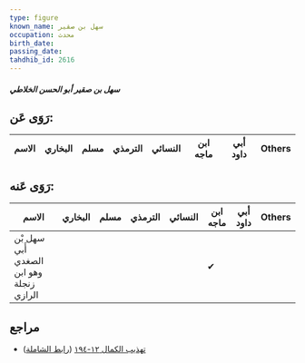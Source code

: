 ```yaml
---
type: figure
known_name: سهل بن صقير
occupation: محدث
birth_date:
passing_date:
tahdhib_id: 2616
---
```

##### سهل بن صقير أبو الحسن الخلاطي

## رَوَى عَن:
| الاسم | البخاري | مسلم | الترمذي | النسائي | ابن ماجه | أبي داود | Others |
| ----- | ------- | ---- | ------- | ------- | -------- | -------- | ------ |
## رَوَى عَنه:
| الاسم                                    | البخاري | مسلم | الترمذي | النسائي | ابن ماجه | أبي داود | Others |
| ---------------------------------------- | ------- | ---- | ------- | ------- | -------- | -------- | ------ |
| سهل بْن أَبي الصغدي وهو ابن زنجلة الرازي |         |      |         |         | ✔        |          |        |
## مراجع
- [تهذيب الكمال ١٢-١٩٤](obsidian://open?vault=Tahdhib-al-Kamal&file=Figures/٢٦١٦-سهل%20بن%20صقير%20أبو%20الحسن%20الخلاطي) ([رابط الشاملة](https://shamela.ws/book/3722/5967))